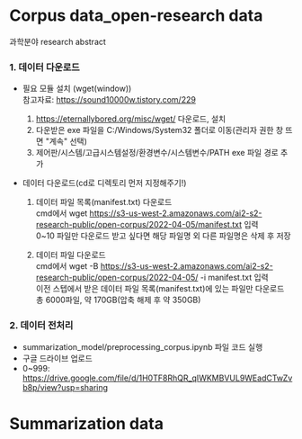 # Corpus data_open-research data
과학분야 research abstract
### 1. 데이터 다운로드 
- 필요 모듈 설치 (wget(window))  
  참고자료: https://sound10000w.tistory.com/229
  1. https://eternallybored.org/misc/wget/ 다운로드, 설치  
  2. 다운받은 exe 파일을 C:/Windows/System32 폴더로 이동(관리자 권한 창 뜨면 "계속" 선택)  
  3. 제어판/시스템/고급시스템설정/환경변수/시스템변수/PATH exe 파일 경로 추가  


- 데이터 다운로드(cd로 디렉토리 먼저 지정해주기!)
  1. 데이터 파일 목록(manifest.txt) 다운로드  
  cmd에서 wget https://s3-us-west-2.amazonaws.com/ai2-s2-research-public/open-corpus/2022-04-05/manifest.txt 입력  
  0~10 파일만 다운로드 받고 싶다면 해당 파일명 외 다른 파일명은 삭제 후 저장
     
  2. 데이터 파일 다운로드  
  cmd에서 wget -B https://s3-us-west-2.amazonaws.com/ai2-s2-research-public/open-corpus/2022-04-05/ -i manifest.txt 입력  
  이전 스텝에서 받은 데이터 파일 목록(manifest.txt)에 있는 파일만 다운로드  
  총 6000파일, 약 170GB(압축 해제 후 약 350GB)

### 2. 데이터 전처리
- summarization_model/preprocessing_corpus.ipynb 파일 코드 실행
- 구글 드라이브 업로드
- 0~999: https://drive.google.com/file/d/1H0TF8RhQR_qIWKMBVUL9WEadCTwZvb8p/view?usp=sharing

# Summarization data
